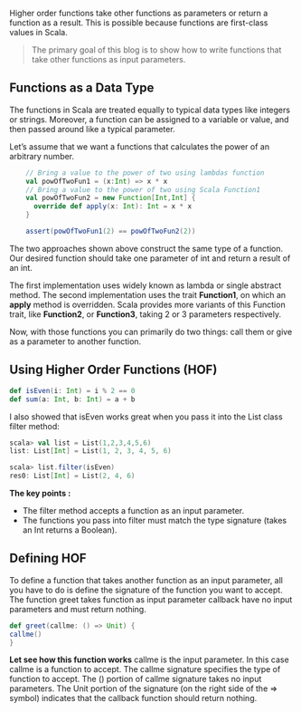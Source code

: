 Higher order functions take other functions as parameters or return a function as a result. This is possible because functions are first-class values in Scala.

> The primary goal of this blog is to show how to write functions that
> take other functions as input parameters.

## Functions as a Data Type

The functions in Scala are treated equally to typical data types like integers or strings. Moreover, a function can be assigned to a variable or value, and then passed around like a typical parameter.

Let’s assume that we want a functions that calculates the power of an arbitrary number.
```scala
    // Bring a value to the power of two using lambdas function
    val powOfTwoFun1 = (x:Int) => x * x
    // Bring a value to the power of two using Scala Function1
    val powOfTwoFun2 = new Function[Int,Int] {
      override def apply(x: Int): Int = x * x
    }

    assert(powOfTwoFun1(2) == powOfTwoFun2(2))
```

The two approaches shown above construct the same type of a function. Our desired function should take one parameter of int and return a result of an int.

The first implementation uses widely known as lambda or single abstract method. The second implementation uses the trait  **Function1**, on which an  **apply**  method is overridden. Scala provides more variants of this Function trait, like  **Function2**, or  **Function3**, taking 2 or 3 parameters respectively.

Now, with those functions you can primarily do two things: call them or give as a parameter to another function.

## Using Higher Order Functions (HOF)

```scala
def isEven(i: Int) = i % 2 == 0
def sum(a: Int, b: Int) = a + b
```

I also showed that isEven works great when you pass it into the List class filter method:
```scala
scala> val list = List(1,2,3,4,5,6)
list: List[Int] = List(1, 2, 3, 4, 5, 6)

scala> list.filter(isEven)
res0: List[Int] = List(2, 4, 6)
```
**The key points :**

 - The filter method accepts a function as an input parameter.
 - The functions you pass into filter must match the type signature (takes an Int returns a Boolean).

## Defining HOF
To define a function that takes another function as an input parameter, all you have to do is define the signature of the function you want to accept. The function greet takes function as input parameter callback have no input parameters and must return nothing.

```scala
def greet(callme: () => Unit) {
callme()
}
```

**Let see how this function works**
callme is the input parameter. In this case callme is a function to accept.
The callme signature specifies the type of function to accept.
The () portion of callme signature takes no input parameters.
The Unit portion of the signature (on the right side of the => symbol) indicates that the callback function should return nothing.


 

<!--stackedit_data:
eyJoaXN0b3J5IjpbMTMyNzY2ODA2MiwtMzA3MjkyNDcsMTIxNT
EzMjUzMiwtMTM0MzE4NjA0NywxODY2MzczMDEzLC0xMTkyNzc0
NzU1LDk3NjE0NzQ3MywtODkzNzY4ODQsLTEwNzk0MzQxMzcsLT
U2NTExMzYzNywtMTU2OTkwNDE0MiwxODE0ODM0NDI3LDIwMjcw
NTY2NzMsLTEyNTk4OTAwNjEsLTE0NTM2ODA2OSwxMzQyMjcyNT
gxLDE0NDY0MzI2NTUsMTI5NjUyMDA4NiwtMjA4ODc0NjYxMiwt
MTg3NjA3NDY2MF19
-->